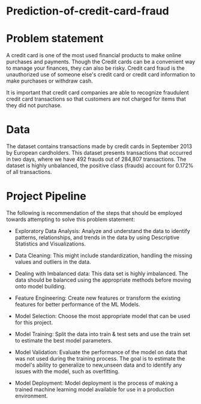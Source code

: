 # Prediction-of-credit-card-fraud
# Problem statement
A credit card is one of the most used financial products to make online purchases and payments. Though the Credit cards can be a convenient way to manage your finances, they can also be risky. Credit card fraud is the unauthorized use of someone else's credit card or credit card information to make purchases or withdraw cash.

It is important that credit card companies are able to recognize fraudulent credit card transactions so that customers are not charged for items that they did not purchase. 

# Data 

The dataset contains transactions made by credit cards in September 2013 by European cardholders. This dataset presents transactions that occurred in two days, where we have 492 frauds out of 284,807 transactions. The dataset is highly unbalanced, the positive class (frauds) account for 0.172% of all transactions.

# Project Pipeline
The following is recommendation of the steps that should be employed towards attempting to solve this problem statement:

  * Exploratory Data Analysis: Analyze and understand the data to identify patterns, relationships, and trends in the data by using 
    Descriptive Statistics and Visualizations.

  * Data Cleaning: This might include standardization, handling the missing values and outliers in the data. 
  
  * Dealing with Imbalanced data: This data set is highly imbalanced. The data should be balanced using the appropriate methods before 
    moving onto model building.
  
  * Feature Engineering: Create new features or transform the existing features for better performance of the ML Models. 
  
  * Model Selection: Choose the most appropriate model that can be used for this project. 
  
  * Model Training: Split the data into train & test sets and use the train set to estimate the best model parameters. 
  
  * Model Validation: Evaluate the performance of the model on data that was not used during the training process. The goal is to estimate 
    the model's ability to generalize to new,unseen data and to identify any issues with the model, such as overfitting. 
		 
  * Model Deployment: Model deployment is the process of making a trained machine learning model available for use in a production 
    environment. 


